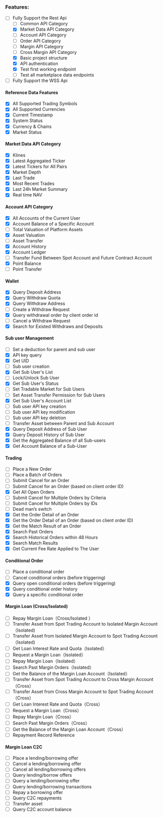 

### Features:
  - [ ] Fully Support the Rest Api
    - [ ] Common API Category
    - [x] Market Data API Category
    - [ ] Account API Category
    - [ ] Order API Category
    - [ ] Margin API Category
    - [ ] Cross Margin API Category
    - [x] Basic project structure
    - [x] API authentication
    - [x] Test first working endpoint
    - [ ] Test all marketplace data endpoints
  - [ ] Fully Support the WSS Api

#### Reference Data Features
- [x] All Supported Trading Symbols
- [x] All Supported Currencies
- [x] Current Timestamp
- [x] System Status
- [x] Currency & Chains
- [x] Market Status

#### Market Data API Category
- [x] Klines
- [x] Latest Aggregated Ticker
- [x] Latest Tickers for All Pairs
- [x] Market Depth
- [x] Last Trade
- [x] Most Recent Trades
- [x] Last 24h Market Summary
- [x] Real time NAV

#### Account API Category
- [x] All Accounts of the Current User
- [x] Account Balance of a Specific Account
- [ ] Total Valuation of Platform Assets
- [x] Asset Valuation
- [ ] Asset Transfer
- [x] Account History
- [x] Account Ledger
- [ ] Transfer Fund Between Spot Account and Future Contract Account
- [x] Point Balance
- [ ] Point Transfer

#### Wallet
- [x] Query Deposit Address
- [x] Query Withdraw Quota
- [x] Query Withdraw Address
- [ ] Create a Withdraw Request
- [x] Query withdrawal order by client order id
- [ ] Cancel a Withdraw Request
- [x] Search for Existed Withdraws and Deposits

#### Sub user Management
- [ ] Set a deduction for parent and sub user
- [x] API key query
- [x] Get UID
- [ ] Sub user creation
- [x] Get Sub User's List
- [ ] Lock/Unlock Sub User
- [x] Get Sub User's Status
- [ ] Set Tradable Market for Sub Users
- [ ] Set Asset Transfer Permission for Sub Users
- [x] Get Sub User's Account List
- [ ] Sub user API key creation
- [ ] Sub user API key modification
- [ ] Sub user API key deletion
- [ ] Transfer Asset between Parent and Sub Account
- [x] Query Deposit Address of Sub User
- [x] Query Deposit History of Sub User
- [x] Get the Aggregated Balance of all Sub-users
- [x] Get Account Balance of a Sub-User

#### Trading
- [ ] Place a New Order
- [ ] Place a Batch of Orders
- [ ] Submit Cancel for an Order
- [ ] Submit Cancel for an Order (based on client order ID)
- [x] Get All Open Orders
- [ ] Submit Cancel for Multiple Orders by Criteria
- [ ] Submit Cancel for Multiple Orders by IDs
- [ ] Dead man’s switch
- [x] Get the Order Detail of an Order
- [x] Get the Order Detail of an Order (based on client order ID)
- [x] Get the Match Result of an Order
- [x] Search Past Orders
- [x] Search Historical Orders within 48 Hours
- [x] Search Match Results
- [x] Get Current Fee Rate Applied to The User

#### Conditional Order
- [ ] Place a conditional order
- [ ] Cancel conditional orders (before triggering)
- [x] Query open conditional orders (before triggering)
- [x] Query conditional order history
- [x] Query a specific conditional order

#### Margin Loan (Cross/Isolated)
- [ ] Repay Margin Loan（Cross/Isolated ）
- [ ] Transfer Asset from Spot Trading Account to Isolated Margin Account（Isolated)
- [ ] Transfer Asset from Isolated Margin Account to Spot Trading Account（Isolated)
- [ ] Get Loan Interest Rate and Quota（Isolated）
- [ ] Request a Margin Loan（Isolated）
- [ ] Repay Margin Loan（Isolated）
- [ ] Search Past Margin Orders（Isolated）
- [ ] Get the Balance of the Margin Loan Account（Isolated）
- [ ] Transfer Asset from Spot Trading Account to Cross Margin Account（Cross）
- [ ] Transfer Asset from Cross Margin Account to Spot Trading Account（Cross）
- [ ] Get Loan Interest Rate and Quota（Cross）
- [ ] Request a Margin Loan（Cross）
- [ ] Repay Margin Loan（Cross）
- [ ] Search Past Margin Orders（Cross）
- [ ] Get the Balance of the Margin Loan Account（Cross）
- [ ] Repayment Record Reference

#### Margin Loan C2C
- [ ] Place a lending/borrowing offer
- [ ] Cancel a lending/borrowing offer
- [ ] Cancel all lending/borrowing offers
- [ ] Query lending/borrow offers
- [ ] Query a lending/borrowing offer
- [ ] Query lending/borrowing transactions
- [ ] Repay a borrowing offer
- [ ] Query C2C repayments
- [ ] Transfer asset
- [ ] Query C2C account balance